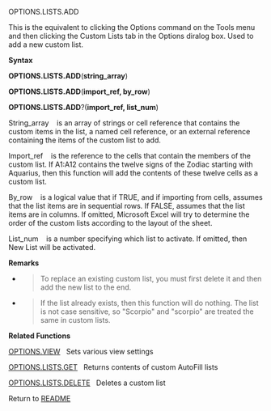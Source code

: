 OPTIONS.LISTS.ADD

This is the equivalent to clicking the Options command on the Tools menu
and then clicking the Custom Lists tab in the Options diralog box. Used
to add a new custom list.

**Syntax**

**OPTIONS.LISTS.ADD**(**string\_array**)

**OPTIONS.LISTS.ADD**(**import\_ref, by\_row**)

**OPTIONS.LISTS.ADD**?(**import\_ref, list\_num**)

String\_array    is an array of strings or cell reference that contains
the custom items in the list, a named cell reference, or an external
reference containing the items of the custom list to add.

Import\_ref    is the reference to the cells that contain the members of
the custom list. If A1:A12 contains the twelve signs of the Zodiac
starting with Aquarius, then this function will add the contents of
these twelve cells as a custom list.

By\_row    is a logical value that if TRUE, and if importing from cells,
assumes that the list items are in sequential rows. If FALSE, assumes
that the list items are in columns. If omitted, Microsoft Excel will try
to determine the order of the custom lists according to the layout of
the sheet.

List\_num    is a number specifying which list to activate. If omitted,
then New List will be activated.

**Remarks**

  - > To replace an existing custom list, you must first delete it and
    > then add the new list to the end.

  - > If the list already exists, then this function will do nothing.
    > The list is not case sensitive, so "Scorpio" and "scorpio" are
    > treated the same in custom lists.

**Related Functions**

[OPTIONS.VIEW](OPTIONS.VIEW.md)   Sets various view settings

[OPTIONS.LISTS.GET](OPTIONS.LISTS.GET.md)   Returns contents of custom AutoFill lists

[OPTIONS.LISTS.DELETE](OPTIONS.LISTS.DELETE.md)   Deletes a custom list



Return to [README](README.md)

